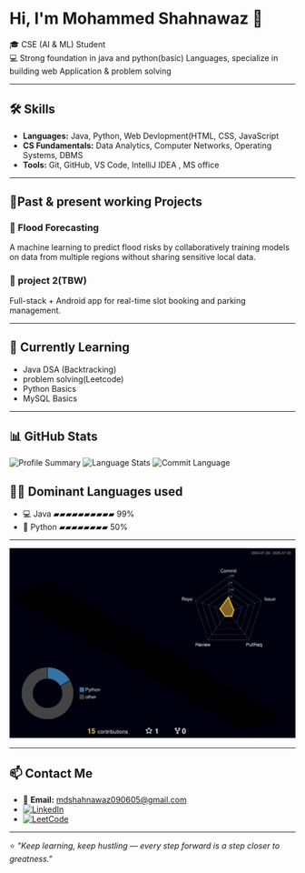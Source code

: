 # Hi, I'm Mohammed Shahnawaz 👋  
🎓 CSE (AI & ML) Student  
💻 Strong foundation in java and python(basic) Languages, specialize in building web Application  & problem solving  

---

## 🛠️ Skills
- **Languages:** Java, Python, Web Devlopment(HTML, CSS, JavaScript  
- **CS Fundamentals:** Data Analytics, Computer Networks, Operating Systems, DBMS  
- **Tools:** Git, GitHub, VS Code, IntelliJ IDEA , MS office

---
## 🔭Past & present working Projects

### 🚀 Flood Forecasting  
A machine learning to predict flood risks by collaboratively training models on data from multiple regions without sharing sensitive local data.

### 📱 project 2(TBW)  
Full-stack + Android app for real-time slot booking and parking management.

---

## 🌱 Currently Learning  
- Java DSA (Backtracking)
- problem solving(Leetcode)  
- Python Basics  
- MySQL Basics  

---

## 📊 GitHub Stats

![Profile Summary](https://github-profile-summary-cards.vercel.app/api/cards/profile-details?username=Mdshahnawaz9&theme=tokyonight)
![Language Stats](https://github-profile-summary-cards.vercel.app/api/cards/repos-per-language?username=Mdshahnawaz9&theme=tokyonight)
![Commit Language](https://github-profile-summary-cards.vercel.app/api/cards/most-commit-language?username=Mdshahnawaz9&theme=tokyonight)

 
## 🧑‍💻 Dominant Languages used
- 💻 Java ▰▰▰▰▰▰▰▰▰▰ 99%
- 🐍 Python ▰▰▰▰▰▰▰▰ 50%



---



  

<!-- Contribution Snake -->
![snake gif](https://github.com/Mdshahnawaz9/Mdshahnawaz9/blob/main/profile-3d-contrib/profile-night-rainbow.svg)

---

## 📫 Contact Me  
- 📧 **Email:** mdshahnawaz090605@gmail.com  
- [![LinkedIn](https://img.shields.io/badge/LinkedIn-blue?logo=linkedin&style=for-the-badge)](https://www.linkedin.com/in/mohammed-shahnawaz0965)
- [![LeetCode](https://img.shields.io/badge/LeetCode-orange?logo=leetcode&style=for-the-badge)](https://leetcode.com/u/Shahnawaz965/)

---

⭐ *"Keep learning, keep hustling — every step forward is a step closer to greatness."*
